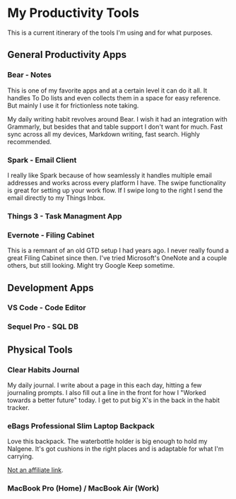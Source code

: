 # My Productivity Tools

This is a current itinerary of the tools I'm using and for what purposes.

## General Productivity Apps

### Bear - Notes

This is one of my favorite apps and at a certain level it can do it all. It handles To Do lists and even collects them in a space for easy reference. But mainly I use it for frictionless note taking. 

My daily writing habit revolves around Bear. I wish it had an integration with Grammarly, but besides that and table support I don't want for much. Fast sync across all my devices, Markdown writing, fast search. Highly recommended. 

### Spark - Email Client

I really like Spark because of how seamlessly it handles multiple email addresses and works across every platform I have. The swipe functionality is great for setting up your work flow. If I swipe long to the right I send the email directly to my Things Inbox.

### Things 3 - Task Managment App

### Evernote - Filing Cabinet

This is a remnant of an old GTD setup I had years ago. I never really found a great Filing Cabinet since then. I've tried Microsoft's OneNote and a couple others, but still looking. Might try Google Keep sometime.

## Development Apps

### VS Code - Code Editor

### Sequel Pro - SQL DB

## Physical Tools

### Clear Habits Journal

My daily journal. I write about a page in this each day, hitting a few journaling prompts. I also fill out a line in the front for how I "Worked towards a better future" today. I get to put big X's in the back in the habit tracker.

### eBags Professional Slim Laptop Backpack

Love this backpack. The waterbottle holder is big enough to hold my Nalgene. It's got cushions in the right places and is adaptable for what I'm carrying.

[Not an affiliate link](https://www.ebags.com/product/ebags/tls-professional-slim-laptop-backpack/249582?productid=10230513).

### MacBook Pro (Home) / MacBook Air (Work)

